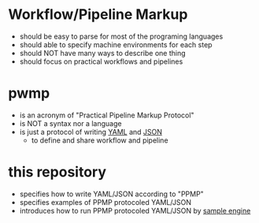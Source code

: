 # Workflow/Pipeline Markup

- should be easy to parse for most of the programing languages
- should able to specify machine environments for each step
- should NOT have many ways to describe one thing
- should focus on practical workflows and pipelines

# pwmp

- is an acronym of "Practical Pipeline Markup Protocol"
- is NOT a syntax nor a language
- is just a protocol of writing [YAML](http://yaml.org/) and [JSON](http://json.org/)
  - to define and share workflow and pipeline

# this repository

- specifies how to write YAML/JSON according to "PPMP"
- specifies examples of PPMP protocoled YAML/JSON
- introduces how to run PPMP protocoled YAML/JSON by [sample engine](https://github.com/ppmp/engine)
